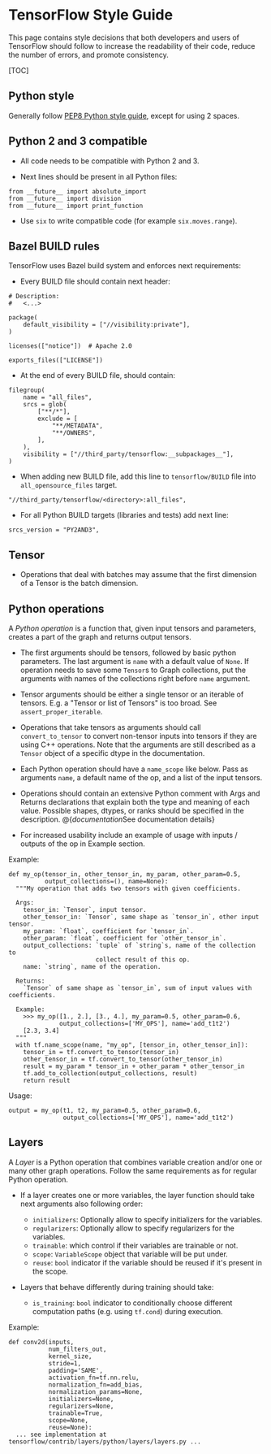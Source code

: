 # TensorFlow Style Guide

This page contains style decisions that both developers and users of TensorFlow
should follow to increase the readability of their code, reduce the number of
errors, and promote consistency.

[TOC]

## Python style

Generally follow
[PEP8 Python style guide](https://www.python.org/dev/peps/pep-0008/),
except for using 2 spaces.


## Python 2 and 3 compatible

* All code needs to be compatible with Python 2 and 3.

* Next lines should be present in all Python files:

```
from __future__ import absolute_import
from __future__ import division
from __future__ import print_function
```

* Use `six` to write compatible code (for example `six.moves.range`).


## Bazel BUILD rules

TensorFlow uses Bazel build system and enforces next requirements:

* Every BUILD file should contain next header:

```
# Description:
#   <...>

package(
    default_visibility = ["//visibility:private"],
)

licenses(["notice"])  # Apache 2.0

exports_files(["LICENSE"])
```

* At the end of every BUILD file, should contain:

```
filegroup(
    name = "all_files",
    srcs = glob(
        ["**/*"],
        exclude = [
            "**/METADATA",
            "**/OWNERS",
        ],
    ),
    visibility = ["//third_party/tensorflow:__subpackages__"],
)
```

* When adding new BUILD file, add this line to `tensorflow/BUILD` file into `all_opensource_files` target.

```
"//third_party/tensorflow/<directory>:all_files",
```

* For all Python BUILD targets (libraries and tests) add next line:

```
srcs_version = "PY2AND3",
```


## Tensor

* Operations that deal with batches may assume that the first dimension of a Tensor is the batch dimension.


## Python operations

A *Python operation* is a function that, given input tensors and parameters,
creates a part of the graph and returns output tensors.

* The first arguments should be tensors, followed by basic python parameters.
 The last argument is `name` with a default value of `None`.
 If operation needs to save some `Tensor`s to Graph collections,
 put the arguments with names of the collections right before `name` argument.

* Tensor arguments should be either a single tensor or an iterable of tensors.
 E.g. a "Tensor or list of Tensors" is too broad. See `assert_proper_iterable`.

* Operations that take tensors as arguments should call `convert_to_tensor`
 to convert non-tensor inputs into tensors if they are using C++ operations.
 Note that the arguments are still described as a `Tensor` object
 of a specific dtype in the documentation.

* Each Python operation should have a `name_scope` like below. Pass as
 arguments `name`, a default name of the op, and a list of the input tensors.

* Operations should contain an extensive Python comment with Args and Returns
 declarations that explain both the type and meaning of each value. Possible
 shapes, dtypes, or ranks should be specified in the description.
 @{$documentation$See documentation details}

* For increased usability include an example of usage with inputs / outputs
 of the op in Example section.

Example:

    def my_op(tensor_in, other_tensor_in, my_param, other_param=0.5,
              output_collections=(), name=None):
      """My operation that adds two tensors with given coefficients.

      Args:
        tensor_in: `Tensor`, input tensor.
        other_tensor_in: `Tensor`, same shape as `tensor_in`, other input tensor.
        my_param: `float`, coefficient for `tensor_in`.
        other_param: `float`, coefficient for `other_tensor_in`.
        output_collections: `tuple` of `string`s, name of the collection to
                            collect result of this op.
        name: `string`, name of the operation.

      Returns:
        `Tensor` of same shape as `tensor_in`, sum of input values with coefficients.

      Example:
        >>> my_op([1., 2.], [3., 4.], my_param=0.5, other_param=0.6,
                  output_collections=['MY_OPS'], name='add_t1t2')
        [2.3, 3.4]
      """
      with tf.name_scope(name, "my_op", [tensor_in, other_tensor_in]):
        tensor_in = tf.convert_to_tensor(tensor_in)
        other_tensor_in = tf.convert_to_tensor(other_tensor_in)
        result = my_param * tensor_in + other_param * other_tensor_in
        tf.add_to_collection(output_collections, result)
        return result

Usage:

    output = my_op(t1, t2, my_param=0.5, other_param=0.6,
                   output_collections=['MY_OPS'], name='add_t1t2')


## Layers

A *Layer* is a Python operation that combines variable creation and/or one or many
other graph operations. Follow the same requirements as for regular Python
operation.

* If a layer creates one or more variables, the layer function
 should take next arguments also following order:
  - `initializers`: Optionally allow to specify initializers for the variables.
  - `regularizers`: Optionally allow to specify regularizers for the variables.
  - `trainable`: which control if their variables are trainable or not.
  - `scope`: `VariableScope` object that variable will be put under.
  - `reuse`: `bool` indicator if the variable should be reused if
             it's present in the scope.

* Layers that behave differently during training should take:
  - `is_training`: `bool` indicator to conditionally choose different 
                   computation paths (e.g. using `tf.cond`) during execution.

Example:

    def conv2d(inputs,
               num_filters_out,
               kernel_size,
               stride=1,
               padding='SAME',
               activation_fn=tf.nn.relu,
               normalization_fn=add_bias,
               normalization_params=None,
               initializers=None,
               regularizers=None,
               trainable=True,
               scope=None,
               reuse=None):
      ... see implementation at tensorflow/contrib/layers/python/layers/layers.py ...

